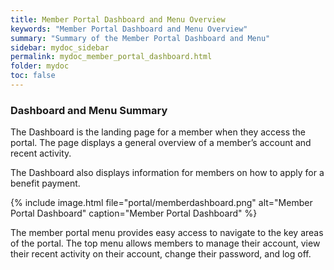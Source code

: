 ```yaml
---
title: Member Portal Dashboard and Menu Overview
keywords: "Member Portal Dashboard and Menu Overview"
summary: "Summary of the Member Portal Dashboard and Menu"
sidebar: mydoc_sidebar
permalink: mydoc_member_portal_dashboard.html
folder: mydoc
toc: false
---
```


### Dashboard and Menu Summary

The Dashboard is the landing page for a member when they access the portal. The page displays a general overview of a member’s account and recent activity.

The Dashboard also displays information for members on how to apply for a benefit payment.

{% include image.html file="portal/memberdashboard.png" alt="Member Portal Dashboard" caption="Member Portal Dashboard" %}

The member portal menu provides easy access to navigate to the key areas of the portal. The top menu allows members to manage their account, view their recent activity on their account, change their password, and log off.
